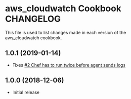# aws_cloudwatch Cookbook CHANGELOG

This file is used to list changes made in each version of the aws_cloudwatch cookbook.

## 1.0.1 (2019-01-14)
- Fixes [#2 Chef has to run twice before agent sends logs](https://github.com/gp42/aws_cloudwatch/issues/2)

## 1.0.0 (2018-12-06)
- Initial release